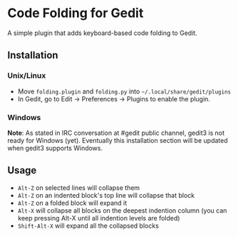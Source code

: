 Code Folding for Gedit
======================

A simple plugin that adds keyboard-based code folding to Gedit.

## Installation

### Unix/Linux
* Move `folding.plugin` and `folding.py` into `~/.local/share/gedit/plugins`
* In Gedit, go to Edit &rarr; Preferences &rarr; Plugins to enable the plugin.

### Windows
**Note**: As stated in IRC conversation at #gedit public channel, gedit3 is not ready for Windows (yet). Eventually this installation section will be updated when gedit3 supports Windows.

## Usage
* `Alt-Z` on selected lines will collapse them
* `Alt-Z` on an indented block's top line will collapse that block
* `Alt-Z` on a folded block will expand it
* `Alt-X` will collapse all blocks on the deepest indention column (you can keep pressing Alt-X until all indention levels are folded)
* `Shift-Alt-X` will expand all the collapsed blocks
